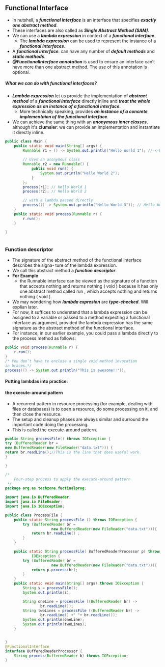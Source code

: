 ## Functional Interface

* In nutshell, a **_functional interface_** is an interface that specifies **_exactly one abstract method_**.
* These interfaces are also called as **_Single Abstract Method (SAM)_**.
* We can use a **_lambda expression_** in context of a **_functional interface_**.
    * The **_lambda expression_** can be used to represent the instance of a **_functional interfaces_**.
* A **_functional interface_**. can have any number of **_default methods_** and **_static mathods_**.
* **_@FunctionalInterface annotation_** is used to ensure an interface can’t have more than one abstract method. The use of this annotation is optional.

##### What we can do with _functional interfaces_?
* **_Lambda expression_** let us provide the implementation of **_abstract method_** of a **_functional interface_** directly inline and **_treat the whole expression as an instance of a functional interface_**.
    * More technically speaking, provides **_an instance of a concrete implementaion of the functional interface_**.
* We can achieve the same thing with an **_anonymous inner classes_**, although it's **clumsier**: we can provide an implementation and instantiate it directly inline.

```java
public class Main {
    public static void main(String[] args) {
        Runnable r1 = () -> System.out.println("Hello World 1"); // <-Uses a lambda
        
        // Uses an anonymous class
        Runnable r2 = new Runnable() {
            public void run() {
                System.out.println("Hello World 2");
            }
        };
        process(r1); // Hello World 1
        process(r2); // Hello World 2

        // with a lambda passed directly
        process(() -> System.out.println("Hello World 3")); // Hello World 3
    }
    public static void process(Runnable r) {
        r.run();
    }
    
}
    
```

### Function descriptor
* The signature of the abstract method of the functional interface describes the signa-
  ture of the lambda expression.
* We call this abstract method a **_function descriptor_**.
* **For Example**
    * the Runnable interface can be viewed as the signature of a function that accepts nothing and returns nothing ( void ) because it has only one abstract method called run , which accepts nothing and returns nothing ( void ).
* We may wondering how **_lambda expresion_** are **_type-checked_**. Will explian later.
* For now, it suffices to understand that a lambda expression can be assigned to a variable or passed to a method expecting a functional interface as argument, provided the lambda expression has the same signature as the abstract method of the functional interface.
* For instance, in our earlier example, you could pass a lambda directly to the process method as follows:

```java
public void process(Runnable r) {
    r.run();
}
/* You don’t have to enclose a single void method invocation
in braces.*/
process(() -> System.out.println("This is awesome!!"));

```
#### Putting lambdas into practice:
#### the execute-around pattern
* A recurrent pattern in resource processing (for example, dealing with files or databases) is to open a resource, do some processing on it, and then close the resource.
* The setup and cleanup phases are always similar and surround the important code doing the processing.
* This is called the execute-around pattern.
```java
public String processFile() throws IOException {
try (BufferedReader br =
new BufferedReader(new FileReader("data.txt"))) {
return br.readLine();//This is the line that does useful work.
}

}
```




```java
/*
    Four-step process to apply the execute-around pattern
 */
package org.as.techzone.fuctinalprog;

import java.io.BufferedReader;
import java.io.FileReader;
import java.io.IOException;

public class ProcessFile {
    public static String processFile () throws IOException {
        try (BufferedReader br =
                     new BufferedReader(new FileReader("data.txt"))){
            return br.readLine() ;
        }
    }

    public static String processFile( BufferedReaderProcessor p) throws
            IOException {
        try (BufferedReader br =
                     new BufferedReader(new FileReader("data.txt"))){
            return p.process(br);
        }
    }
    public static void main(String[] args) throws IOException {
        String s = processFile();
        System.out.println(s);

        String oneLine = processFile ((BufferedReader br) ->
                br.readLine());
        String twoLines = processFile ((BufferedReader br) ->
                br.readLine() +" "+ br.readLine());
        System.out.println(oneLine);
        System.out.println(twoLines);
    }


}
@FunctionalInterface
interface BufferedReaderProcessor {
    String process(BufferedReader b) throws IOException;
}

```

